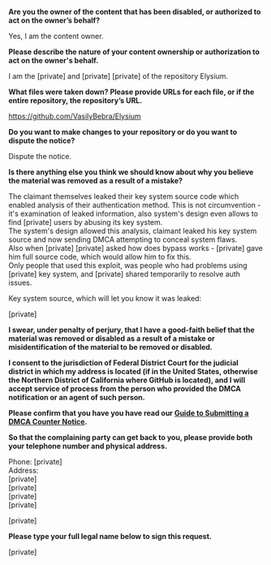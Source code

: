 **Are you the owner of the content that has been disabled, or authorized to act on the owner’s behalf?**

Yes, I am the content owner.

**Please describe the nature of your content ownership or authorization to act on the owner's behalf.**

I am the [private] and [private] [private] of the repository Elysium.

**What files were taken down? Please provide URLs for each file, or if the entire repository, the repository’s URL.**

https://github.com/VasilyBebra/Elysium

**Do you want to make changes to your repository or do you want to dispute the notice?**

Dispute the notice.

**Is there anything else you think we should know about why you believe the material was removed as a result of a mistake?**

The claimant themselves leaked their key system source code which enabled analysis of their authentication method. This is not circumvention - it's examination of leaked information, also system's design even allows to find [private] users by abusing its key system.   
The system's design allowed this analysis, claimant leaked his key system source and now sending DMCA attempting to conceal system flaws.   
Also when [private] [private] asked how does bypass works - [private] gave him full source code, which would allow him to fix this.   
Only people that used this exploit, was people who had problems using [private] key system, and [private] shared temporarily to resolve auth issues.

Key system source, which will let you know it was leaked:

[private]

**I swear, under penalty of perjury, that I have a good-faith belief that the material was removed or disabled as a result of a mistake or misidentification of the material to be removed or disabled.**

**I consent to the jurisdiction of Federal District Court for the judicial district in which my address is located (if in the United States, otherwise the Northern District of California where GitHub is located), and I will accept service of process from the person who provided the DMCA notification or an agent of such person.**

**Please confirm that you have you have read our <a href="https://docs.github.com/articles/guide-to-submitting-a-dmca-counter-notice">Guide to Submitting a DMCA Counter Notice</a>.**

**So that the complaining party can get back to you, please provide both your telephone number and physical address.**

Phone: [private]  
Address:  
[private]  
[private]  
[private]  
[private]  

[private]  

**Please type your full legal name below to sign this request.**

[private]  
